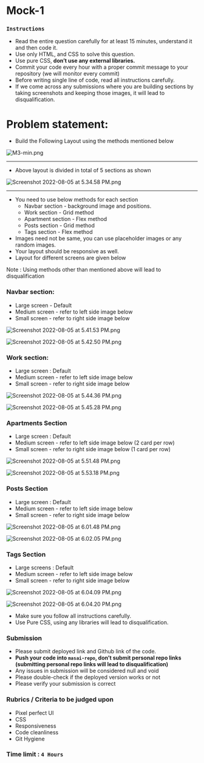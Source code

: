 # Mock-1

### `Instructions`

- Read the entire question carefully for at least 15 minutes, understand it and then code it.
- Use only HTML, and CSS to solve this question.
- Use pure CSS, **don’t use any external libraries.**
- Commit your code every hour with a proper commit message to your repository (we will monitor every commit)
- Before writing single line of code, read all instructions carefully.
- If we come across any submissions where you are building sections by taking screenshots and keeping those images, it will lead to disqualification.

# Problem statement:

- Build the Following Layout using the methods mentioned below

![M3-min.png](https://s3-us-west-2.amazonaws.com/secure.notion-static.com/db0ebdec-f77c-4faa-a651-cbb983b61aad/M3-min.png)

---

- Above layout is divided in total of 5 sections as shown

![Screenshot 2022-08-05 at 5.34.58 PM.png](https://s3-us-west-2.amazonaws.com/secure.notion-static.com/f7dab5cf-fb16-4686-b99c-059b35c4cdfd/Screenshot_2022-08-05_at_5.34.58_PM.png)

---

- You need to use below methods for each section
    - Navbar section - background image and positions.
    - Work section - Grid method
    - Apartment section - Flex method
    - Posts section - Grid method
    - Tags section - Flex method
- Images need not be same, you can use placeholder images or any random images.
- Your layout should be responsive as well.
- Layout for different screens are given below

Note : Using methods other than mentioned above will lead to disqualification

### Navbar section:

- Large screen - Default
- Medium screen - refer to left side image below
- Small screen - refer to right side image below

![Screenshot 2022-08-05 at 5.41.53 PM.png](https://s3-us-west-2.amazonaws.com/secure.notion-static.com/9cd324f4-0a16-44ef-8191-2f1baddd950d/Screenshot_2022-08-05_at_5.41.53_PM.png)

![Screenshot 2022-08-05 at 5.42.50 PM.png](https://s3-us-west-2.amazonaws.com/secure.notion-static.com/b71bb9c0-2944-47e2-9ed1-eaa20f561c11/Screenshot_2022-08-05_at_5.42.50_PM.png)

### Work section:

- Large screen : Default
- Medium screen - refer to left side image below
- Small screen - refer to right side image below

![Screenshot 2022-08-05 at 5.44.36 PM.png](https://s3-us-west-2.amazonaws.com/secure.notion-static.com/47f46a9f-4277-4c7e-b2ff-214a343c64f7/Screenshot_2022-08-05_at_5.44.36_PM.png)

![Screenshot 2022-08-05 at 5.45.28 PM.png](https://s3-us-west-2.amazonaws.com/secure.notion-static.com/d94bcae2-305a-4047-a256-0ed1f5dfcee2/Screenshot_2022-08-05_at_5.45.28_PM.png)

### Apartments Section

- Large screen : Default
- Medium screen - refer to left side image below (2 card per row)
- Small screen - refer to right side image below (1 card per row)

![Screenshot 2022-08-05 at 5.51.48 PM.png](https://s3-us-west-2.amazonaws.com/secure.notion-static.com/11d015d4-c120-4649-900b-0954658e7c67/Screenshot_2022-08-05_at_5.51.48_PM.png)

![Screenshot 2022-08-05 at 5.53.18 PM.png](https://s3-us-west-2.amazonaws.com/secure.notion-static.com/73af274d-ab58-4da1-a8cf-78556fd117ca/Screenshot_2022-08-05_at_5.53.18_PM.png)

### Posts Section

- Large screen : Default
- Medium screen - refer to left side image below
- Small screen - refer to right side image below

![Screenshot 2022-08-05 at 6.01.48 PM.png](https://s3-us-west-2.amazonaws.com/secure.notion-static.com/500bd3ed-62c7-4cef-814a-7decf83c8d92/Screenshot_2022-08-05_at_6.01.48_PM.png)

![Screenshot 2022-08-05 at 6.02.05 PM.png](https://s3-us-west-2.amazonaws.com/secure.notion-static.com/b163c8c9-d29f-4a59-b68b-4b8fa07ca841/Screenshot_2022-08-05_at_6.02.05_PM.png)

### Tags Section

- Large screens : Default
- Medium screen - refer to left side image below
- Small screen - refer to right side image below

![Screenshot 2022-08-05 at 6.04.09 PM.png](https://s3-us-west-2.amazonaws.com/secure.notion-static.com/896f0ee7-51fb-48b7-92a8-04220b4cf58b/Screenshot_2022-08-05_at_6.04.09_PM.png)

![Screenshot 2022-08-05 at 6.04.20 PM.png](https://s3-us-west-2.amazonaws.com/secure.notion-static.com/1a4b3170-565b-4fa4-b67b-0599e4d69a24/Screenshot_2022-08-05_at_6.04.20_PM.png)

- Make sure you follow all instructions carefully.
- Use Pure CSS, using any libraries will lead to disqualification.

### Submission

- Please submit deployed link and Github link of the code.
- **Push your code into `masai-repo`, don’t submit personal repo links (submitting personal repo links will lead to disqualification)**
- Any issues in submission will be considered null and void
- Please double-check if the deployed version works or not
- Please verify your submission is correct

### Rubrics / Criteria to be judged upon

- Pixel perfect UI
- CSS
- Responsiveness
- Code cleanliness
- Git Hygiene

### **Time limit** : `4 Hours`